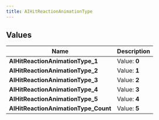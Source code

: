 ```yaml
---
title: AIHitReactionAnimationType
---
```


## Values

| Name | Description |
| ---- | ----------- |
| **AIHitReactionAnimationType\_1** | Value: **0** |
| **AIHitReactionAnimationType\_2** | Value: **1** |
| **AIHitReactionAnimationType\_3** | Value: **2** |
| **AIHitReactionAnimationType\_4** | Value: **3** |
| **AIHitReactionAnimationType\_5** | Value: **4** |
| **AIHitReactionAnimationType\_Count** | Value: **5** |

